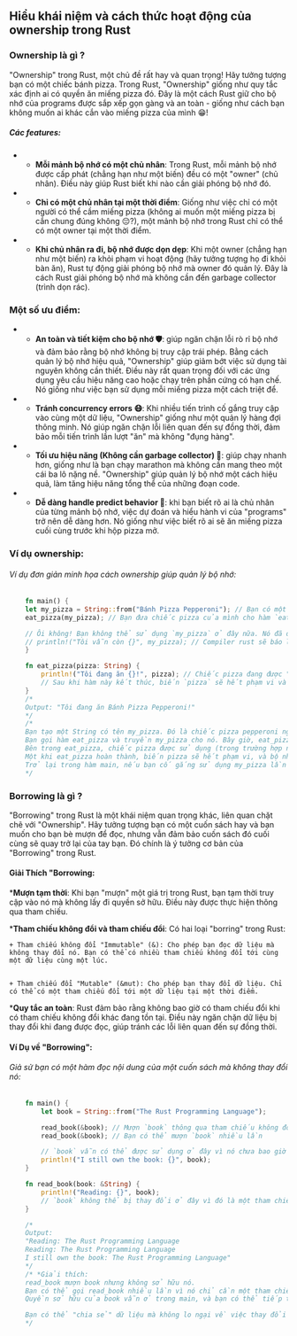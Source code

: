 ## Hiểu khái niệm và cách thức hoạt động của ownership trong Rust

### Ownership là gì ? 

 "Ownership" trong Rust, một chủ đề rất hay và quan trọng! Hãy tưởng tượng bạn có một chiếc bánh pizza. Trong Rust, "Ownership" giống như quy tắc xác định ai có quyền ăn miếng pizza đó. Đây là một cách Rust giữ cho bộ nhớ của programs được sắp xếp gọn gàng và an toàn - giống như cách bạn không muốn ai khác cắn vào miếng pizza của mình 😁!

##### Các features:
 + *   **Mỗi mảnh bộ nhớ có một chủ nhân**: Trong Rust, mỗi mảnh bộ nhớ được cấp phát (chẳng hạn như một biến) đều có một "owner" (chủ nhân). Điều này giúp Rust biết khi nào cần giải phóng bộ nhớ đó.
 + *   **Chỉ có một chủ nhân tại một thời điểm**: Giống như việc chỉ có một người có thể cầm miếng pizza (không ai muốn một miếng pizza bị cắn chung đúng không 😔?), một mảnh bộ nhớ trong Rust chỉ có thể có một owner tại một thời điểm.
 + *   **Khi chủ nhân ra đi, bộ nhớ được dọn dẹp**: Khi một owner (chẳng hạn như một biến) ra khỏi phạm vi hoạt động (hãy tưởng tượng họ đi khỏi bàn ăn), Rust tự động giải phóng bộ nhớ mà owner đó quản lý. Đây là cách Rust giải phóng bộ nhớ mà không cần đến garbage collector (trình dọn rác).

### Một số ưu điểm:

- *   **An toàn và tiết kiệm cho bộ nhớ 🛡️**: giúp ngăn chặn lỗi rò rỉ bộ nhớ và đảm bảo rằng bộ nhớ không bị truy cập trái phép. Bằng cách quản lý bộ nhớ hiệu quả, "Ownership" giúp giảm bớt việc sử dụng tài nguyên không cần thiết. Điều này rất quan trọng đối với các ứng dụng yêu cầu hiệu năng cao hoặc chạy trên phần cứng có hạn chế. Nó giống như việc bạn sử dụng mỗi miếng pizza một cách triệt để.

- *   **Tránh concurrency errors 😷**: Khi nhiều tiến trình cố gắng truy cập vào cùng một dữ liệu, "Ownership" giống như một quản lý hàng đợi thông minh. Nó giúp ngăn chặn lỗi liên quan đến sự đồng thời, đảm bảo mỗi tiến trình lần lượt "ăn" mà không "đụng hàng".

- *   **Tối ưu hiệu năng (Không cần garbage collector) 🚀**: giúp chạy nhanh hơn, giống như là bạn chạy marathon mà không cần mang theo một cái ba lô nặng nề. "Ownership" giúp quản lý bộ nhớ một cách hiệu quả, làm tăng hiệu năng tổng thể của những đoạn code.

- *   **Dễ dàng handle predict behavior 🧐**: khi bạn biết rõ ai là chủ nhân của từng mảnh bộ nhớ, việc dự đoán và hiểu hành vi của "programs" trở nên dễ dàng hơn. Nó giống như việc biết rõ ai sẽ ăn miếng pizza cuối cùng trước khi hộp pizza mở.

### Ví dụ ownership: 

###### Ví dụ đơn giản minh họa cách ownership giúp quản lý bộ nhớ:

```rust
    fn main() {
    let my_pizza = String::from("Bánh Pizza Pepperoni"); // Bạn có một chiếc pizza!
    eat_pizza(my_pizza); // Bạn đưa chiếc pizza của mình cho hàm `eat_pizza`.

    // Ôi không! Bạn không thể sử dụng `my_pizza` ở đây nữa. Nó đã được "ăn" (ownership  đã được chuyển giao).
    // println!("Tôi vẫn còn {}", my_pizza); // Compiler rust sẽ báo lỗi.
    }

    fn eat_pizza(pizza: String) {
        println!("Tôi đang ăn {}!", pizza); // Chiếc pizza đang được "ăn" ở đây.
        // Sau khi hàm này kết thúc, biến `pizza` sẽ hết phạm vi và bộ nhớ của nó được giải phóng.
    }
    /*
    Output: "Tôi đang ăn Bánh Pizza Pepperoni!"
    */
    /*
    Bạn tạo một String có tên my_pizza. Đó là chiếc pizza pepperoni ngon lành của bạn.
    Bạn gọi hàm eat_pizza và truyền my_pizza cho nó. Bây giờ, eat_pizza sở hữu chiếc pizza.
    Bên trong eat_pizza, chiếc pizza được sử dụng (trong trường hợp này, nó chỉ được in ra màn hình console).
    Một khi eat_pizza hoàn thành, biến pizza sẽ hết phạm vi, và bộ nhớ của nó được tự động giải phóng. Điều này giống như việc bạn đã ăn xong chiếc pizza – không còn gì để dùng nữa.
    Trở lại trong hàm main, nếu bạn cố gắng sử dụng my_pizza lần nữa, Rust sẽ ngăn bạn. Tại sao? Bởi vì bạn không còn sở hữu chiếc pizza nữa – bạn đã đưa nó đi mất rồi 😡!
    */
```

### Borrowing là gì ? 

 "Borrowing" trong Rust là một khái niệm quan trọng khác, liên quan chặt chẽ với "Ownership". Hãy tưởng tượng bạn có một cuốn sách hay và bạn muốn cho bạn bè mượn để đọc, nhưng vẫn đảm bảo cuốn sách đó cuối cùng sẽ quay trở lại của tay bạn. Đó chính là ý tưởng cơ bản của "Borrowing" trong Rust.

#### Giải Thích "Borrowing:
***Mượn tạm thời**: Khi bạn "mượn" một giá trị trong Rust, bạn tạm thời truy cập vào nó mà không lấy đi quyền sở hữu. Điều này được thực hiện thông qua tham chiếu.
 
***Tham chiếu không đổi và tham chiếu đổi**: Có hai loại "borring" trong Rust:

    + Tham chiếu không đổi "Immutable" (&): Cho phép bạn đọc dữ liệu mà không thay đổi nó. Bạn có thể có nhiều tham chiếu không đổi tới cùng một dữ liệu cùng một lúc.


    + Tham chiếu đổi "Mutable" (&mut): Cho phép bạn thay đổi dữ liệu. Chỉ có thể có một tham chiếu đổi tới một dữ liệu tại một thời điểm.

***Quy tắc an toàn**: Rust đảm bảo rằng không bao giờ có tham chiếu đổi khi có tham chiếu không đổi khác đang tồn tại. Điều này ngăn chặn dữ liệu bị thay đổi khi đang được đọc, giúp tránh các lỗi liên quan đến sự đồng thời.

#### Ví Dụ về "Borrowing":

###### Giả sử bạn có một hàm đọc nội dung của một cuốn sách mà không thay đổi nó:

```rust
    fn main() {
        let book = String::from("The Rust Programming Language");

        read_book(&book); // Mượn `book` thông qua tham chiếu không đổi
        read_book(&book); // Bạn có thể mượn `book` nhiều lần

        // `book` vẫn có thể được sử dụng ở đây vì nó chưa bao giờ bị mất quyền sở hữu
        println!("I still own the book: {}", book);
    }

    fn read_book(book: &String) {
        println!("Reading: {}", book);
        // `book` không thể bị thay đổi ở đây vì đó là một tham chiếu không đổi.
    }

    /*
    Output:
    "Reading: The Rust Programming Language
    Reading: The Rust Programming Language
    I still own the book: The Rust Programming Language"
    */
    /* *Giải thích:
    read_book mượn book nhưng không sở hữu nó.
    Bạn có thể gọi read_book nhiều lần vì nó chỉ cần một tham chiếu không đổi.
    Quyền sở hữu của book vẫn ở trong main, và bạn có thể tiếp tục sử dụng book sau các lần gọi read_book.

    Bạn có thể "chia sẻ" dữ liệu mà không lo ngại về việc thay đổi không mong muốn hoặc lỗi do truy cập tạm thời. Đó giống như việc bạn cho bạn bè mượn cuốn sách của mình, nhưng vẫn biết chắc chắn rằng sách sẽ không bị viết bậy lên hoặc mất đi. 📚✨
    */
```
